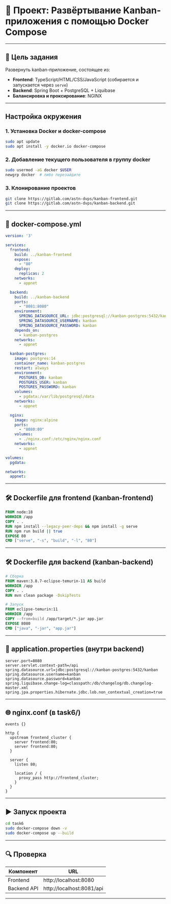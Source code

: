 
# 🚀 Проект: Развёртывание Kanban-приложения с помощью Docker Compose

---

## 🎯 Цель задания

Развернуть kanban-приложение, состоящее из:
- **Frontend**: TypeScript/HTML/CSS/JavaScript (собирается и запускается через `serve`)
- **Backend**: Spring Boot + PostgreSQL + Liquibase
- **Балансировка и проксирование**: NGINX

---

## Настройка окружения

### 1. Установка Docker и docker-compose

```bash
sudo apt update
sudo apt install -y docker.io docker-compose
```

### 2. Добавление текущего пользователя в группу docker

```bash
sudo usermod -aG docker $USER
newgrp docker  # либо перезайдите
```

### 3. Клонирование проектов

```bash
git clone https://gitlab.com/astn-dvps/kanban-frontend.git
git clone https://gitlab.com/astn-dvps/kanban-backend.git
```

---

## 🐳 docker-compose.yml

```yaml
version: '3'

services:
  frontend:
    build: ../kanban-frontend
    expose:
      - "80"
    deploy:
      replicas: 2
    networks:
      - appnet

  backend:
    build: ../kanban-backend
    ports:
      - "8081:8080"
    environment:
      SPRING_DATASOURCE_URL: jdbc:postgresql://kanban-postgres:5432/kanban
      SPRING_DATASOURCE_USERNAME: kanban
      SPRING_DATASOURCE_PASSWORD: kanban
    depends_on:
      - kanban-postgres
    networks:
      - appnet

  kanban-postgres:
    image: postgres:14
    container_name: kanban-postgres
    restart: always
    environment:
      POSTGRES_DB: kanban
      POSTGRES_USER: kanban
      POSTGRES_PASSWORD: kanban
    volumes:
      - pgdata:/var/lib/postgresql/data
    networks:
      - appnet

  nginx:
    image: nginx:alpine
    ports:
      - "8080:80"
    volumes:
      - ./nginx.conf:/etc/nginx/nginx.conf
    networks:
      - appnet

volumes:
  pgdata:

networks:
  appnet:
```

---

## 🛠 Dockerfile для frontend (kanban-frontend)

```Dockerfile
FROM node:18
WORKDIR /app
COPY . .
RUN npm install --legacy-peer-deps && npm install -g serve
RUN npm run build || true
EXPOSE 80
CMD ["serve", "-s", "build", "-l", "80"]
```

---

## 🛠 Dockerfile для backend (kanban-backend)

```Dockerfile
# Сборка
FROM maven:3.8.7-eclipse-temurin-11 AS build
WORKDIR /app
COPY . .
RUN mvn clean package -DskipTests

# Запуск
FROM eclipse-temurin:11
WORKDIR /app
COPY --from=build /app/target/*.jar app.jar
EXPOSE 8080
CMD ["java", "-jar", "app.jar"]
```

---

## 📄 application.properties (внутри backend)

```properties
server.port=8080
server.servlet.context-path=/api
spring.datasource.url=jdbc:postgresql://kanban-postgres:5432/kanban
spring.datasource.username=kanban
spring.datasource.password=kanban
spring.liquibase.change-log=classpath:/db/changelog/db.changelog-master.xml
spring.jpa.properties.hibernate.jdbc.lob.non_contextual_creation=true
```

---

## 🌐 nginx.conf (в task6/)

```nginx
events {}

http {
  upstream frontend_cluster {
    server frontend:80;
    server frontend:80;
  }

  server {
    listen 80;

    location / {
      proxy_pass http://frontend_cluster;
    }
  }
}
```

---

## ▶️ Запуск проекта

```bash
cd task6
sudo docker-compose down -v
sudo docker-compose up --build
```

---

## 🔍 Проверка

| Компонент   | URL                              |
|-------------|-----------------------------------|
| Frontend    | http://localhost:8080            |
| Backend API | http://localhost:8081/api        |

---

